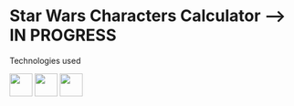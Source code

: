 # Star Wars Characters Calculator --> IN PROGRESS  

Technologies used 
<div>
 <img aling="center" with=40px height=40px src="https://cdn.jsdelivr.net/gh/devicons/devicon/icons/javascript/javascript-original.svg" />
 <img aling="center" with=40px height=40px src=
"https://cdn.jsdelivr.net/gh/devicons/devicon/icons/html5/html5-original.svg"/>
 <img aling="center" with=40px height=40px src="https://cdn.jsdelivr.net/gh/devicons/devicon/icons/css3/css3-original.svg" />    
<div>
          
